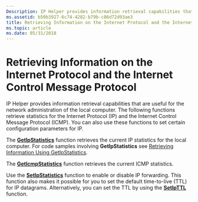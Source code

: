 ```yaml
---
Description: IP Helper provides information retrieval capabilities that are useful for the network administration of the local computer.
ms.assetid: b50b3927-6c74-4282-b79b-c86d72d93ae3
title: Retrieving Information on the Internet Protocol and the Internet Control Message Protocol
ms.topic: article
ms.date: 05/31/2018
---
```


# Retrieving Information on the Internet Protocol and the Internet Control Message Protocol

IP Helper provides information retrieval capabilities that are useful for the network administration of the local computer. The following functions retrieve statistics for the Internet Protocol (IP) and the Internet Control Message Protocol (ICMP). You can also use these functions to set certain configuration parameters for IP.

The [**GetIpStatistics**](/windows/desktop/api/Iphlpapi/nf-iphlpapi-getipstatistics) function retrieves the current IP statistics for the local computer. For code samples involving **GetIpStatistics** see [Retrieving Information Using GetIpStatistics](retrieving-information-using-getipstatistics.md).

The [**GetIcmpStatistics**](/windows/desktop/api/Iphlpapi/nf-iphlpapi-geticmpstatistics) function retrieves the current ICMP statistics.

Use the [**SetIpStatistics**](/windows/desktop/api/Iphlpapi/nf-iphlpapi-setipstatistics) function to enable or disable IP forwarding. This function also makes it possible for you to set the default time-to-live (TTL) for IP datagrams. Alternatively, you can set the TTL by using the [**SetIpTTL**](/windows/desktop/api/Iphlpapi/nf-iphlpapi-setipttl) function.

 

 



